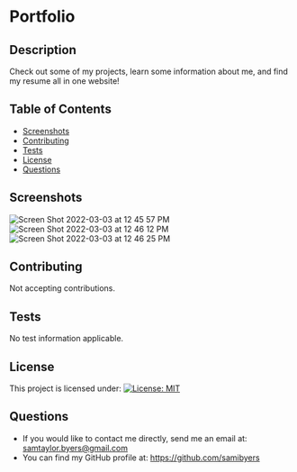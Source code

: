 
  # Portfolio
  ## Description 
  Check out some of my projects, learn some information about me, and find my resume all in one website!
  ## Table of Contents 
  * [Screenshots](#screenshots)
  * [Contributing](#contributing)
  * [Tests](#tests)
  * [License](#license)
  * [Questions](#questions)
  ## Screenshots
  ![Screen Shot 2022-03-03 at 12 45 57 PM](https://user-images.githubusercontent.com/90110594/156650338-54911c79-848e-47da-bc8a-902105ca18fd.png)
  ![Screen Shot 2022-03-03 at 12 46 12 PM](https://user-images.githubusercontent.com/90110594/156650355-19fd155d-93e2-4cd2-a8b4-5538b0af5942.png)
  ![Screen Shot 2022-03-03 at 12 46 25 PM](https://user-images.githubusercontent.com/90110594/156650365-76b25369-7403-4260-aa25-bffb984801bc.png)
  ## Contributing 
  Not accepting contributions.
  ## Tests 
  No test information applicable.
  ## License 
  This project is licensed under: [![License: MIT](https://img.shields.io/badge/License-MIT-yellow.svg)](https://opensource.org/licenses/MIT)
  ## Questions 
  * If you would like to contact me directly, send me an email at: samtaylor.byers@gmail.com
  * You can find my GitHub profile at: https://github.com/samibyers
